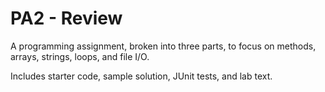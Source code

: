 PA2 - Review
============
A programming assignment, broken into three parts, to focus on methods, arrays, strings, loops, and file I/O.

Includes starter code, sample solution, JUnit tests, and lab text.
